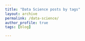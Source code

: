 ```yaml
---
title: "Data Science posts by tags"
layout: archive
permalink: /data-science/
author_profile: true
tags: [blog]

---
```



